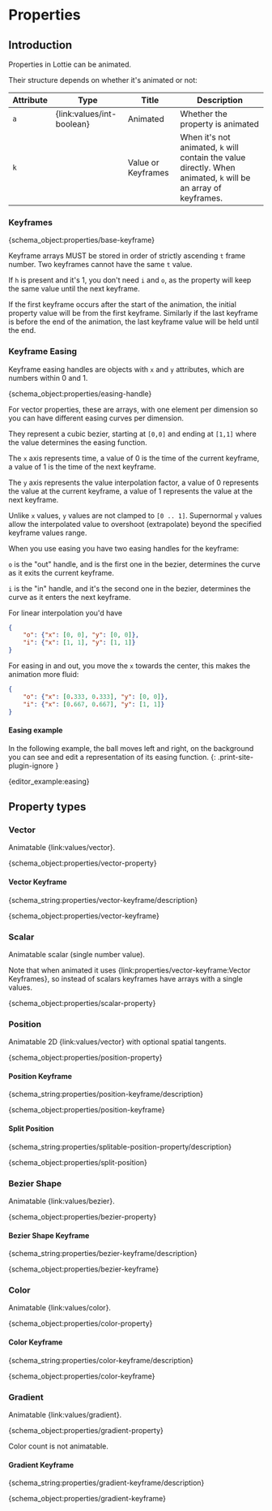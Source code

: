 # Properties

## Introduction

Properties in Lottie can be animated.

Their structure depends on whether it's animated or not:

| Attribute | Type | Title | Description |
|-----------|------|-------|-------------|
| `a`       | {link:values/int-boolean} | Animated | Whether the property is animated |
| `k`       | | Value or Keyframes | When it's not animated, `k` will contain the value directly. When animated, `k` will be an array of keyframes. |

<h3 id="base-keyframe">Keyframes</h3>

{schema_object:properties/base-keyframe}

Keyframe arrays MUST be stored in order of strictly ascending `t` frame number. Two keyframes cannot have the same `t` value.

If `h` is present and it's 1, you don't need `i` and `o`, as the property will keep the same value
until the next keyframe.

If the first keyframe occurs after the start of the animation, the initial property value will be from the first keyframe. Similarly if the last keyframe is before the end of the animation, the last keyframe value will be held until the end.

<h3 id="easing-handle">Keyframe Easing</h3>

Keyframe easing handles are objects with `x` and `y` attributes, which are numbers within 0 and 1.

{schema_object:properties/easing-handle}

For vector properties, these are arrays, with one element
per dimension so you can have different easing curves per dimension.

They represent a cubic bezier, starting at `[0,0]` and ending at `[1,1]` where
the value determines the easing function.

The `x` axis represents time, a value of 0 is the time of the current keyframe,
a value of 1 is the time of the next keyframe.

The `y` axis represents the value interpolation factor, a value of 0
represents the value at the current keyframe, a value of 1 represents the
value at the next keyframe.

Unlike `x` values, `y` values are not clamped to `[0 .. 1]`.  Supernormal `y`
values allow the interpolated value to overshoot (extrapolate) beyond the
specified keyframe values range.

When you use easing you have two easing handles for the keyframe:

`o` is the "out" handle, and is the first one in the bezier, determines the curve
as it exits the current keyframe.


`i` is the "in" handle, and it's the second one in the bezier, determines the curve
as it enters the next keyframe.


For linear interpolation you'd have

```json
{
    "o": {"x": [0, 0], "y": [0, 0]},
    "i": {"x": [1, 1], "y": [1, 1]}
}
```

For easing in and out, you move the `x` towards the center, this makes the animation more fluid:

```json
{
    "o": {"x": [0.333, 0.333], "y": [0, 0]},
    "i": {"x": [0.667, 0.667], "y": [1, 1]}
}
```

<h4 class="print-site-plugin-ignore">Easing example</h4>
In the following example, the ball moves left and right, on the background you can see and edit a representation of its easing function.
{: .print-site-plugin-ignore }

{editor_example:easing}


## Property types


<h3 id="vector-property">Vector</h3>

Animatable {link:values/vector}.

{schema_object:properties/vector-property}


<h4 id="vector-keyframe">Vector Keyframe</h4>

{schema_string:properties/vector-keyframe/description}

{schema_object:properties/vector-keyframe}


<h3 id="scalar-property">Scalar</h3>

Animatable scalar (single number value).

Note that when animated it uses {link:properties/vector-keyframe:Vector Keyframes},
so instead of scalars keyframes have arrays with a single values.

{schema_object:properties/scalar-property}


<h3 id="position-property">Position</h3>

Animatable 2D {link:values/vector} with optional spatial tangents.

{schema_object:properties/position-property}


<h4 id="position-keyframe">Position Keyframe</h4>

{schema_string:properties/position-keyframe/description}

{schema_object:properties/position-keyframe}

<div id="split-position"></div>
<h4 id="splitable-position-property">Split Position</h4>

{schema_string:properties/splitable-position-property/description}

{schema_object:properties/split-position}

<h3 id="bezier-property">Bezier Shape</h3>

Animatable {link:values/bezier}.

{schema_object:properties/bezier-property}


<h4 id="bezier-keyframe">Bezier Shape Keyframe</h4>

{schema_string:properties/bezier-keyframe/description}

{schema_object:properties/bezier-keyframe}

<h3 id="color-property">Color</h3>

Animatable {link:values/color}.

{schema_object:properties/color-property}


<h4 id="color-keyframe">Color Keyframe</h4>

{schema_string:properties/color-keyframe/description}

{schema_object:properties/color-keyframe}

<h3 id="gradient-property">Gradient</h3>

Animatable {link:values/gradient}.

{schema_object:properties/gradient-property}

Color count is not animatable.

<h4 id="gradient-keyframe">Gradient Keyframe</h4>

{schema_string:properties/gradient-keyframe/description}

{schema_object:properties/gradient-keyframe}
